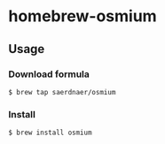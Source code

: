 # homebrew-osmium

## Usage

### Download formula

    $ brew tap saerdnaer/osmium

### Install

    $ brew install osmium
